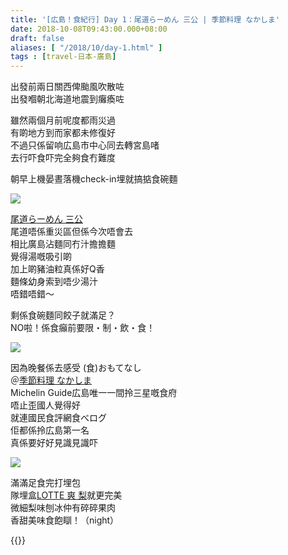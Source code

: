```yaml
---
title: '[広島！食紀行] Day 1：尾道らーめん 三公 | 季節料理 なかしま'
date: 2018-10-08T09:43:00.000+08:00
draft: false
aliases: [ "/2018/10/day-1.html" ]
tags : [travel-日本-廣島]
---
```


出發前兩日關西俾颱風吹散咗  
出發嗰朝北海道地震到癱瘓咗

  

雖然兩個月前呢度都雨災過  
有啲地方到而家都未修復好  
不過只係留响広島市中心同去轉宮島啫  
去行吓食吓完全夠食冇難度

  

朝早上機晏晝落機check-in埋就搞掂食碗麵

![](/images/hiroshima1.jpg)

[尾道らーめん 三公](https://hidie.net/hiroshima1a/)  
尾道唔係重災區但係今次唔會去  
相比廣島沾麵同冇汁擔擔麵  
覺得湯嘅吸引啲  
加上啲豬油粒真係好Q香  
麵條幼身索到唔少湯汁  
唔錯唔錯～

  

剩係食碗麵同餃子就滿足？  
NO啦！係食癲前要限・制・飲・食！

![](/images/hiroshima1b.jpg)

因為晚餐係去感受 (食)おもてなし  
＠[季節料理 なかしま](https://hidie.net/hiroshima1b/)  
Michelin Guide広島唯一一間拎三星嘅食府  
唔止歪國人覺得好  
就連國民食評網食べログ  
佢都係拎広島第一名  
真係要好好見識見識吓

![](/images/hiroshima1c.jpg)

滿滿足食完打埋包  
隊埋盒[LOTTE 爽 梨](https://hidie.net/hiroshima1c/)就更完美  
微細梨味刨冰仲有碎碎果肉  
香甜美味食飽瞓！（night）  
  
{{<hiroshima>}}  
